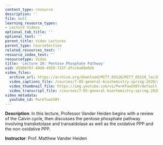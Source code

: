 ```yaml
---
content_type: resource
description: ''
file: null
learning_resource_types:
- Lecture Videos
optional_tab_title: ''
optional_text: ''
parent_title: Video Lectures
parent_type: CourseSection
related_resources_text: ''
resource_index_text: ''
resourcetype: Video
title: 'Lecture 28: Pentose Phosphate Pathway'
uid: d5806f87-49d8-4959-732f-dfcc6a89e02b
video_files:
  archive_url: https://archive.org/download/MIT7.05S20/MIT7_05S20_lec28_300k.mp4
  video_captions_file: /courses/7-05-general-biochemistry-spring-2020/a53472c87bcc5eec8426dff66fc5d300_PwrmTuwSX0Y.vtt
  video_thumbnail_file: https://img.youtube.com/vi/PwrmTuwSX0Y/default.jpg
  video_transcript_file: /courses/7-05-general-biochemistry-spring-2020/99ba289251270dfc99185677f4d2cb56_PwrmTuwSX0Y.pdf
video_metadata:
  youtube_id: PwrmTuwSX0Y
---
```


**Description**: In this lecture, Professor Vander Heiden begins with a review of the Calvin cycle, then discusses the pentose phosphate pathway involving transketolase and transaldolase as well as the oxidative PPP and the non-oxidative PPP. 

**Instructor**: Prof. Matthew Vander Heiden